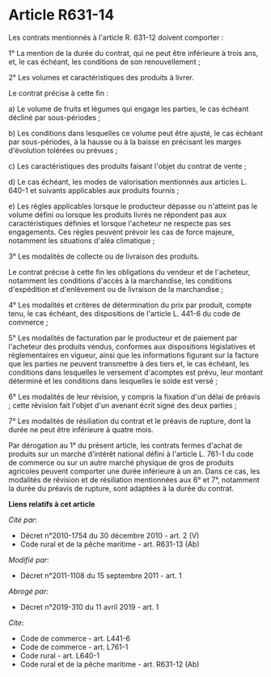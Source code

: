 # Article R631-14

Les contrats mentionnés à l'article R. 631-12 doivent comporter : 

1° La mention de la durée du contrat, qui ne peut être inférieure à trois ans, et, le cas échéant, les conditions de son
renouvellement ; 

2° Les volumes et caractéristiques des produits à livrer. 

Le contrat précise à cette fin : 

a) Le volume de fruits et légumes qui engage les parties, le cas échéant décliné par sous-périodes ; 

b) Les conditions dans lesquelles ce volume peut être ajusté, le cas échéant par sous-périodes, à la hausse ou à la baisse en
précisant les marges d'évolution tolérées ou prévues ; 

c) Les caractéristiques des produits faisant l'objet du contrat de vente ; 

d) Le cas échéant, les modes de valorisation mentionnés aux articles L. 640-1 et suivants applicables aux produits fournis ; 

e) Les règles applicables lorsque le producteur dépasse ou n'atteint pas le volume défini ou lorsque les produits livrés ne
répondent pas aux caractéristiques définies et lorsque l'acheteur ne respecte pas ses engagements. Ces règles peuvent prévoir
les cas de force majeure, notamment les situations d'aléa climatique ; 

3° Les modalités de collecte ou de livraison des produits. 

Le contrat précise à cette fin les obligations du vendeur et de l'acheteur, notamment les conditions d'accès à la
marchandise, les conditions d'expédition et d'enlèvement ou de livraison de la marchandise ; 

4° Les modalités et critères de détermination du prix par produit, compte tenu, le cas échéant, des dispositions de l'article
L. 441-6 du code de commerce ; 

5° Les modalités de facturation par le producteur et de paiement par l'acheteur des produits vendus, conformes aux
dispositions législatives et réglementaires en vigueur, ainsi que les informations figurant sur la facture que les parties ne
peuvent transmettre à des tiers et, le cas échéant, les conditions dans lesquelles le versement d'acomptes est prévu, leur
montant déterminé et les conditions dans lesquelles le solde est versé ; 

6° Les modalités de leur révision, y compris la fixation d'un délai de préavis ; cette révision fait l'objet d'un avenant
écrit signé des deux parties ; 

7° Les modalités de résiliation du contrat et le préavis de rupture, dont la durée ne peut être inférieure à quatre mois. 

Par dérogation au 1° du présent article, les contrats fermes d'achat de produits sur un marché d'intérêt national défini à
l'article L. 761-1 du code de commerce ou sur un autre marché physique de gros de produits agricoles peuvent comporter une
durée inférieure à un an. Dans ce cas, les modalités de révision et de résiliation mentionnées aux 6° et 7°, notamment la
durée du préavis de rupture, sont adaptées à la durée du contrat.

**Liens relatifs à cet article**

_Cité par_:

  - Décret n°2010-1754 du 30 décembre 2010 - art. 2 (V)
  - Code rural et de la pêche maritime - art. R631-13 (Ab)

_Modifié par_:

  - Décret n°2011-1108 du 15 septembre 2011 - art. 1

_Abrogé par_:

  - Décret n°2019-310 du 11 avril 2019 - art. 1

_Cite_:

  - Code de commerce - art. L441-6
  - Code de commerce - art. L761-1
  - Code rural - art. L640-1
  - Code rural et de la pêche maritime - art. R631-12 (Ab)
